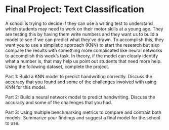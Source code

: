# Final Project: Text Classification
A school is trying to decide if they can use a writing test to understand which students may need to work on their motor skills at a young age. They are testing this by having them write numbers and they want us to build a model to see if we can predict what they’ve drawn. To accomplish this, they want you to use a simplistic approach (KNN) to start the research but also compare the results with something more complicated like neural networks to accomplish this week’s task. In theory, if the model can clearly identify what a number is, that may help us point out students that need more help. Using the following dataset, complete the project.
 
Part 1: Build a KNN model to predict handwriting correctly. Discuss the accuracy that you found and some of the challenges involved with using KNN for this model.
 
Part 2: Build a neural network model to predict handwriting. Discuss the accuracy and some of the challenges that you had.
 
Part 3: Using multiple benchmarking metrics to compare and contrast both models. Summarize your findings and suggest a final model for the school to use.
